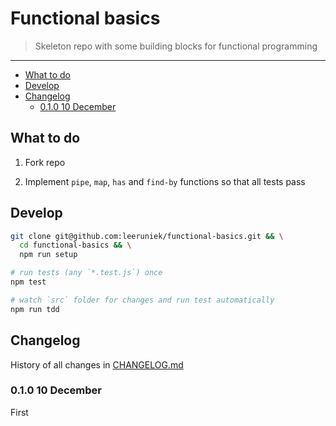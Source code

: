 # Functional basics

> Skeleton repo with some building blocks for functional programming

---

<!-- MarkdownTOC levels="2,3" autolink="true" autoanchor="false" -->

- [What to do](#what-to-do)
- [Develop](#develop)
- [Changelog](#changelog)
    - [0.1.0 10 December](#010-10-december)

<!-- /MarkdownTOC -->

## What to do

1. Fork repo

1. Implement `pipe`, `map`, `has` and `find-by` functions so that all tests pass

## Develop

```bash
git clone git@github.com:leeruniek/functional-basics.git && \
  cd functional-basics && \
  npm run setup

# run tests (any `*.test.js`) once
npm test

# watch `src` folder for changes and run test automatically
npm run tdd
```

## Changelog

History of all changes in [CHANGELOG.md](CHANGELOG.md)

### 0.1.0 10 December

First
